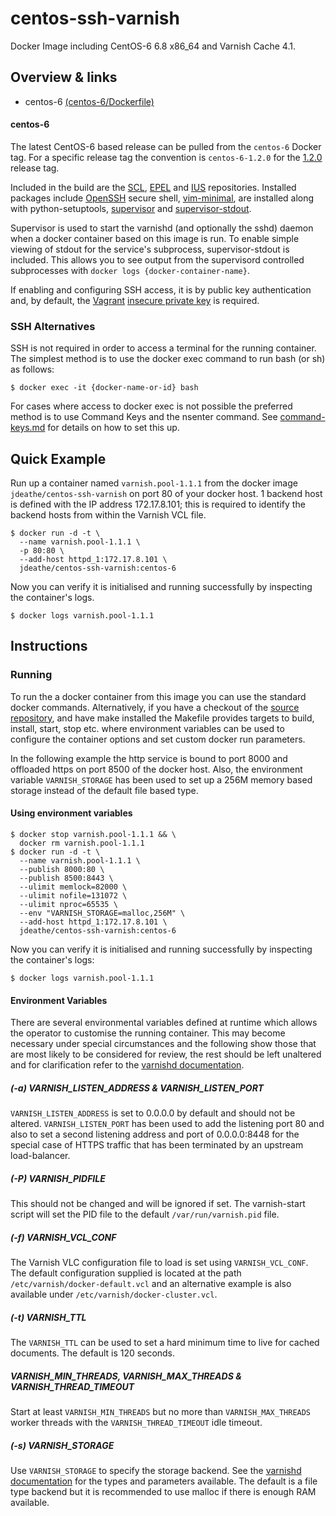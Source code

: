 centos-ssh-varnish
==================

Docker Image including CentOS-6 6.8 x86_64 and Varnish Cache 4.1.

## Overview & links

- centos-6 [(centos-6/Dockerfile)](https://github.com/jdeathe/centos-ssh-varnish/blob/centos-6/Dockerfile)

#### centos-6

The latest CentOS-6 based release can be pulled from the `centos-6` Docker tag. For a specific release tag the convention is `centos-6-1.2.0` for the [1.2.0](https://github.com/jdeathe/centos-ssh-varnish/tree/1.0.0) release tag.

Included in the build are the [SCL](https://www.softwarecollections.org/), [EPEL](http://fedoraproject.org/wiki/EPEL) and [IUS](https://ius.io) repositories. Installed packages include [OpenSSH](http://www.openssh.com/portable.html) secure shell, [vim-minimal](http://www.vim.org/), are installed along with python-setuptools, [supervisor](http://supervisord.org/) and [supervisor-stdout](https://github.com/coderanger/supervisor-stdout).

Supervisor is used to start the varnishd (and optionally the sshd) daemon when a docker container based on this image is run. To enable simple viewing of stdout for the service's subprocess, supervisor-stdout is included. This allows you to see output from the supervisord controlled subprocesses with `docker logs {docker-container-name}`.

If enabling and configuring SSH access, it is by public key authentication and, by default, the [Vagrant](http://www.vagrantup.com/) [insecure private key](https://github.com/mitchellh/vagrant/blob/master/keys/vagrant) is required.

### SSH Alternatives

SSH is not required in order to access a terminal for the running container. The simplest method is to use the docker exec command to run bash (or sh) as follows: 

```
$ docker exec -it {docker-name-or-id} bash
```

For cases where access to docker exec is not possible the preferred method is to use Command Keys and the nsenter command. See [command-keys.md](https://github.com/jdeathe/centos-ssh-varnish/blob/centos-6/command-keys.md) for details on how to set this up.

## Quick Example

Run up a container named `varnish.pool-1.1.1` from the docker image `jdeathe/centos-ssh-varnish` on port 80 of your docker host. 1 backend host is defined with the IP address 172.17.8.101; this is required to identify the backend hosts from within the Varnish VCL file.

```
$ docker run -d -t \
  --name varnish.pool-1.1.1 \
  -p 80:80 \
  --add-host httpd_1:172.17.8.101 \
  jdeathe/centos-ssh-varnish:centos-6
```

Now you can verify it is initialised and running successfully by inspecting the container's logs.

```
$ docker logs varnish.pool-1.1.1
```

## Instructions

### Running

To run the a docker container from this image you can use the standard docker commands. Alternatively, if you have a checkout of the [source repository](https://github.com/jdeathe/centos-ssh-varnish), and have make installed the Makefile provides targets to build, install, start, stop etc. where environment variables can be used to configure the container options and set custom docker run parameters.

In the following example the http service is bound to port 8000 and offloaded https on port 8500 of the docker host. Also, the environment variable `VARNISH_STORAGE` has been used to set up a 256M memory based storage instead of the default file based type.

#### Using environment variables

```
$ docker stop varnish.pool-1.1.1 && \
  docker rm varnish.pool-1.1.1
$ docker run -d -t \
  --name varnish.pool-1.1.1 \
  --publish 8000:80 \
  --publish 8500:8443 \
  --ulimit memlock=82000 \
  --ulimit nofile=131072 \
  --ulimit nproc=65535 \
  --env "VARNISH_STORAGE=malloc,256M" \
  --add-host httpd_1:172.17.8.101 \
  jdeathe/centos-ssh-varnish:centos-6
```

Now you can verify it is initialised and running successfully by inspecting the container's logs:

```
$ docker logs varnish.pool-1.1.1
```

#### Environment Variables

There are several environmental variables defined at runtime which allows the operator to customise the running container. This may become necessary under special circumstances and the following show those that are most likely to be considered for review, the rest should be left unaltered and for clarification refer to the [varnishd documentation](https://www.varnish-cache.org/docs/3.0/reference/varnishd.html).

##### (-a) VARNISH_LISTEN_ADDRESS & VARNISH_LISTEN_PORT

`VARNISH_LISTEN_ADDRESS` is set to 0.0.0.0 by default and should not be altered. `VARNISH_LISTEN_PORT` has been used to add the listening port 80 and also to set a second listening address and port of 0.0.0.0:8448 for the special case of HTTPS traffic that has been terminated by an upstream load-balancer.

##### (-P) VARNISH_PIDFILE

This should not be changed and will be ignored if set. The varnish-start script will set the PID file to the default `/var/run/varnish.pid` file.

##### (-f) VARNISH_VCL_CONF

The Varnish VLC configuration file to load is set using `VARNISH_VCL_CONF`. The default configuration supplied is located at the path `/etc/varnish/docker-default.vcl` and an alternative example is also available under `/etc/varnish/docker-cluster.vcl`.

##### (-t) VARNISH_TTL

The `VARNISH_TTL` can be used to set a hard minimum time to live for cached documents. The default is 120 seconds.

##### VARNISH_MIN_THREADS, VARNISH_MAX_THREADS & VARNISH_THREAD_TIMEOUT

Start at least `VARNISH_MIN_THREADS` but no more than `VARNISH_MAX_THREADS` worker threads with the `VARNISH_THREAD_TIMEOUT` idle timeout.

##### (-s) VARNISH_STORAGE

Use `VARNISH_STORAGE` to specify the storage backend. See the [varnishd documentation](https://www.varnish-cache.org/docs/3.0/reference/varnishd.html#storage-types) for the types and parameters available. The default is a file type backend but it is recommended to use malloc if there is enough RAM available.

